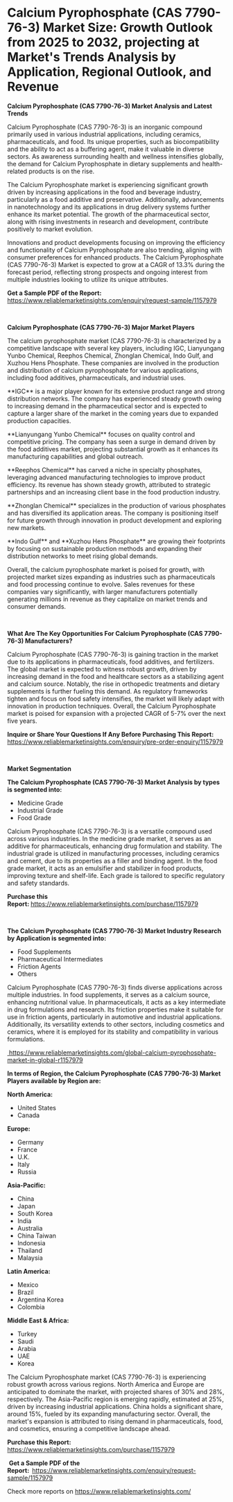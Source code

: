 <p><h1>Calcium Pyrophosphate (CAS 7790-76-3) Market Size: Growth Outlook from 2025 to 2032, projecting at Market's Trends Analysis by Application, Regional Outlook, and Revenue</h1></p><p><strong>Calcium Pyrophosphate (CAS 7790-76-3) Market Analysis and Latest Trends</strong></p>
<p><p>Calcium Pyrophosphate (CAS 7790-76-3) is an inorganic compound primarily used in various industrial applications, including ceramics, pharmaceuticals, and food. Its unique properties, such as biocompatibility and the ability to act as a buffering agent, make it valuable in diverse sectors. As awareness surrounding health and wellness intensifies globally, the demand for Calcium Pyrophosphate in dietary supplements and health-related products is on the rise.</p><p>The Calcium Pyrophosphate market is experiencing significant growth driven by increasing applications in the food and beverage industry, particularly as a food additive and preservative. Additionally, advancements in nanotechnology and its applications in drug delivery systems further enhance its market potential. The growth of the pharmaceutical sector, along with rising investments in research and development, contribute positively to market evolution.</p><p>Innovations and product developments focusing on improving the efficiency and functionality of Calcium Pyrophosphate are also trending, aligning with consumer preferences for enhanced products. The Calcium Pyrophosphate (CAS 7790-76-3) Market is expected to grow at a CAGR of 13.3% during the forecast period, reflecting strong prospects and ongoing interest from multiple industries looking to utilize its unique attributes.</p></p>
<p><strong>Get a Sample PDF of the Report:&nbsp;</strong> <a href="https://www.reliablemarketinsights.com/enquiry/request-sample/1157979?utm_campaign=3551&utm_medium=2&utm_source=Github&utm_content=ia&utm_term=02042025&utm_id=calcium-pyrophosphate-cas-7790-76-3">https://www.reliablemarketinsights.com/enquiry/request-sample/1157979</a></p>
<p>&nbsp;</p>
<p><strong>Calcium Pyrophosphate (CAS 7790-76-3) Major Market Players</strong></p>
<p><p>The calcium pyrophosphate market (CAS 7790-76-3) is characterized by a competitive landscape with several key players, including IGC, Lianyungang Yunbo Chemical, Reephos Chemical, Zhonglan Chemical, Indo Gulf, and Xuzhou Hens Phosphate. These companies are involved in the production and distribution of calcium pyrophosphate for various applications, including food additives, pharmaceuticals, and industrial uses.</p><p>**IGC** is a major player known for its extensive product range and strong distribution networks. The company has experienced steady growth owing to increasing demand in the pharmaceutical sector and is expected to capture a larger share of the market in the coming years due to expanded production capacities.</p><p>**Lianyungang Yunbo Chemical** focuses on quality control and competitive pricing. The company has seen a surge in demand driven by the food additives market, projecting substantial growth as it enhances its manufacturing capabilities and global outreach. </p><p>**Reephos Chemical** has carved a niche in specialty phosphates, leveraging advanced manufacturing technologies to improve product efficiency. Its revenue has shown steady growth, attributed to strategic partnerships and an increasing client base in the food production industry.</p><p>**Zhonglan Chemical** specializes in the production of various phosphates and has diversified its application areas. The company is positioning itself for future growth through innovation in product development and exploring new markets.</p><p>**Indo Gulf** and **Xuzhou Hens Phosphate** are growing their footprints by focusing on sustainable production methods and expanding their distribution networks to meet rising global demands.</p><p>Overall, the calcium pyrophosphate market is poised for growth, with projected market sizes expanding as industries such as pharmaceuticals and food processing continue to evolve. Sales revenues for these companies vary significantly, with larger manufacturers potentially generating millions in revenue as they capitalize on market trends and consumer demands.</p></p>
<p>&nbsp;</p>
<p><strong>What Are The Key Opportunities For Calcium Pyrophosphate (CAS 7790-76-3) Manufacturers?</strong></p>
<p><p>Calcium Pyrophosphate (CAS 7790-76-3) is gaining traction in the market due to its applications in pharmaceuticals, food additives, and fertilizers. The global market is expected to witness robust growth, driven by increasing demand in the food and healthcare sectors as a stabilizing agent and calcium source. Notably, the rise in orthopedic treatments and dietary supplements is further fueling this demand. As regulatory frameworks tighten and focus on food safety intensifies, the market will likely adapt with innovation in production techniques. Overall, the Calcium Pyrophosphate market is poised for expansion with a projected CAGR of 5-7% over the next five years.</p></p>
<p><strong>Inquire or Share Your Questions If Any Before Purchasing This Report:</strong> <a href="https://www.reliablemarketinsights.com/enquiry/pre-order-enquiry/1157979?utm_campaign=3551&utm_medium=2&utm_source=Github&utm_content=ia&utm_term=02042025&utm_id=calcium-pyrophosphate-cas-7790-76-3">https://www.reliablemarketinsights.com/enquiry/pre-order-enquiry/1157979</a></p>
<p>&nbsp;</p>
<p><strong>Market Segmentation</strong></p>
<p><strong>The Calcium Pyrophosphate (CAS 7790-76-3) Market Analysis by types is segmented into:</strong></p>
<p><ul><li>Medicine Grade</li><li>Industrial Grade</li><li>Food Grade</li></ul></p>
<p><p>Calcium Pyrophosphate (CAS 7790-76-3) is a versatile compound used across various industries. In the medicine grade market, it serves as an additive for pharmaceuticals, enhancing drug formulation and stability. The industrial grade is utilized in manufacturing processes, including ceramics and cement, due to its properties as a filler and binding agent. In the food grade market, it acts as an emulsifier and stabilizer in food products, improving texture and shelf-life. Each grade is tailored to specific regulatory and safety standards.</p></p>
<p><strong>Purchase this Report:&nbsp;</strong><a href="https://www.reliablemarketinsights.com/purchase/1157979?utm_campaign=3551&utm_medium=2&utm_source=Github&utm_content=ia&utm_term=02042025&utm_id=calcium-pyrophosphate-cas-7790-76-3">https://www.reliablemarketinsights.com/purchase/1157979</a></p>
<p>&nbsp;</p>
<p><strong>The Calcium Pyrophosphate (CAS 7790-76-3) Market Industry Research by Application is segmented into:</strong></p>
<p><ul><li>Food Supplements</li><li>Pharmaceutical Intermediates</li><li>Friction Agents</li><li>Others</li></ul></p>
<p><p>Calcium Pyrophosphate (CAS 7790-76-3) finds diverse applications across multiple industries. In food supplements, it serves as a calcium source, enhancing nutritional value. In pharmaceuticals, it acts as a key intermediate in drug formulations and research. Its friction properties make it suitable for use in friction agents, particularly in automotive and industrial applications. Additionally, its versatility extends to other sectors, including cosmetics and ceramics, where it is employed for its stability and compatibility in various formulations.</p></p>
<p><a href="https://www.reliablemarketinsights.com/global-calcium-pyrophosphate-market-in-global-r1157979?utm_campaign=3551&utm_medium=2&utm_source=Github&utm_content=ia&utm_term=02042025&utm_id=calcium-pyrophosphate-cas-7790-76-3">&nbsp;https://www.reliablemarketinsights.com/global-calcium-pyrophosphate-market-in-global-r1157979</a></p>
<p><strong>In terms of Region, the Calcium Pyrophosphate (CAS 7790-76-3) Market Players available by Region are:</strong></p>
<p>
    <p> <strong> North America: </strong>
        <ul>
            <li>United States</li>
            <li>Canada</li>
        </ul>
        </p> 
    <p> <strong> Europe: </strong>
        <ul>
            <li>Germany</li>
            <li>France</li>
            <li>U.K.</li>
            <li>Italy</li>
            <li>Russia</li>
        </ul>
        </p> 
    <p> <strong> Asia-Pacific: </strong>
        <ul>
            <li>China</li>
            <li>Japan</li>
            <li>South Korea</li>
            <li>India</li>
            <li>Australia</li>
            <li>China Taiwan</li>
            <li>Indonesia</li>
            <li>Thailand</li>
            <li>Malaysia</li>
        </ul>
        </p> 
    <p> <strong> Latin America: </strong>
        <ul>
            <li>Mexico</li>
            <li>Brazil</li>
            <li>Argentina Korea</li>
            <li>Colombia</li>
        </ul>
        </p> 
    <p> <strong> Middle East & Africa: </strong>
        <ul>
            <li>Turkey</li>
            <li>Saudi</li>
            <li>Arabia</li>
            <li>UAE</li>
            <li>Korea</li>
        </ul>
    </p>
    </p>
<p><p>The Calcium Pyrophosphate market (CAS 7790-76-3) is experiencing robust growth across various regions. North America and Europe are anticipated to dominate the market, with projected shares of 30% and 28%, respectively. The Asia-Pacific region is emerging rapidly, estimated at 25%, driven by increasing industrial applications. China holds a significant share, around 15%, fueled by its expanding manufacturing sector. Overall, the market's expansion is attributed to rising demand in pharmaceuticals, food, and cosmetics, ensuring a competitive landscape ahead.</p></p>
<p><strong>Purchase this Report: </strong><a href="https://www.reliablemarketinsights.com/purchase/1157979?utm_campaign=3551&utm_medium=2&utm_source=Github&utm_content=ia&utm_term=02042025&utm_id=calcium-pyrophosphate-cas-7790-76-3">https://www.reliablemarketinsights.com/purchase/1157979</a></p>
<p>&nbsp;<strong>Get a Sample PDF of the Report:&nbsp;&nbsp;</strong><a href="https://www.reliablemarketinsights.com/enquiry/request-sample/1157979?utm_campaign=3551&utm_medium=2&utm_source=Github&utm_content=ia&utm_term=02042025&utm_id=calcium-pyrophosphate-cas-7790-76-3">https://www.reliablemarketinsights.com/enquiry/request-sample/1157979</a></p>
<p><strong></strong></p>
<p>Check more reports on <a href="https://www.reliablemarketinsights.com/?utm_campaign=3551&utm_medium=2&utm_source=Github&utm_content=ia&utm_term=02042025&utm_id=calcium-pyrophosphate-cas-7790-76-3">https://www.reliablemarketinsights.com/</a></p>